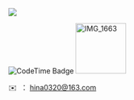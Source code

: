 ![](https://komarev.com/ghpvc/?username=Cedrus-P&label=PROFILE+VIEWS)

<img href="https://codetime.dev" alt="CodeTime Badge" src="https://img.shields.io/endpoint?style=plastic&color=&url=https%3A%2F%2Fapi.codetime.dev%2Fshield%3Fid%3D20504%26project%3D%26in=0">

<img src="https://github.com/Cedrus-P/Cedrus-P/assets/80530649/21844248-d852-4d23-8f85-a30423be3bb4" alt="IMG_1663" style="width: 100px;" />

✉️ &nbsp;： hina0320@163.com

